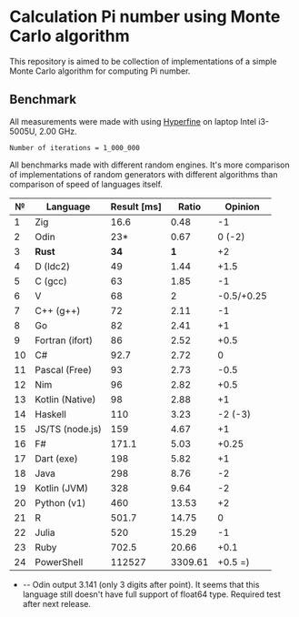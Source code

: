 # Calculation Pi number using Monte Carlo algorithm

This repository is aimed to be collection of implementations of a simple Monte Carlo algorithm for computing Pi number.

## Benchmark

All measurements were made with using [Hyperfine](https://github.com/sharkdp/hyperfine) on laptop Intel i3-5005U, 2.00 GHz.

`Number of iterations = 1_000_000`

All benchmarks made with different random engines. It's more comparison of implementations of random generators with different algorithms than comparison of speed of languages itself.

| №   | Language        | Result [ms] | Ratio   | Opinion    |
| --- | --------------- | ----------- | ------- | ---------- |
| 1   | Zig             | 16.6        | 0.48    | -1         |
| 2   | Odin            | 23\*        | 0.67    | 0 (-2)     |
| 3   | **Rust**        | **34**      | **1**   | +2         |
| 4   | D (ldc2)        | 49          | 1.44    | +1.5       |
| 5   | C (gcc)         | 63          | 1.85    | -1         |
| 6   | V               | 68          | 2       | -0.5/+0.25 |
| 7   | C++ (g++)       | 72          | 2.11    | -1         |
| 8   | Go              | 82          | 2.41    | +1         |
| 9   | Fortran (ifort) | 86          | 2.52    | +0.5       |
| 10  | C#              | 92.7        | 2.72    | 0          |
| 11  | Pascal (Free)   | 93          | 2.73    | -0.5       |
| 12  | Nim             | 96          | 2.82    | +0.5       |
| 13  | Kotlin (Native) | 98          | 2.88    | +1         |
| 14  | Haskell         | 110         | 3.23    | -2 (-3)    |
| 15  | JS/TS (node.js) | 159         | 4.67    | +1         |
| 16  | F#              | 171.1       | 5.03    | +0.25      |
| 17  | Dart (exe)      | 198         | 5.82    | +1         |
| 18  | Java            | 298         | 8.76    | -2         |
| 19  | Kotlin (JVM)    | 328         | 9.64    | -2         |
| 20  | Python (v1)     | 460         | 13.53   | +2         |
| 21  | R               | 501.7       | 14.75   | 0          |
| 22  | Julia           | 520         | 15.29   | -1         |
| 23  | Ruby            | 702.5       | 20.66   | +0.1       |
| 24  | PowerShell      | 112527      | 3309.61 | +0.5 =)    |

- -- Odin output 3.141 (only 3 digits after point). It seems that this language still doesn't have full support of float64 type. Required test after next release.
